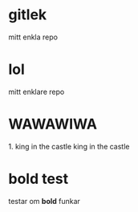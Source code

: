 # gitlek
mitt enkla repo

# lol
mitt enklare repo

<h1>WAWAWIWA</h1>
1. king in the castle king in the castle

# bold test
testar om **bold** funkar
